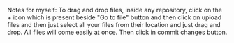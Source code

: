 Notes for myself: To drag and drop files, inside any repository, click on the + icon which is present beside "Go to file" button and then click on upload files and then just select all your files from their location and just drag and drop. All files will come easily at once. Then click in commit changes button.


